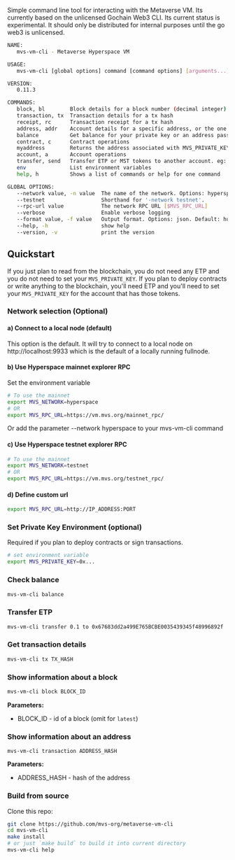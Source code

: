 Simple command line tool for interacting with the Metaverse VM. Its currently based on the unlicensed Gochain Web3 CLI. Its current status is experimental. It should only be distributed for internal purposes until the go web3 is unlicensed.  

```sh
NAME:
   mvs-vm-cli - Metaverse Hyperspace VM

USAGE:
   mvs-vm-cli [global options] command [command options] [arguments...]

VERSION:
   0.11.3

COMMANDS:
   block, bl        Block details for a block number (decimal integer) or hash (hexadecimal with 0x prefix). Omit for latest.
   transaction, tx  Transaction details for a tx hash
   receipt, rc      Transaction receipt for a tx hash
   address, addr    Account details for a specific address, or the one corresponding to the private key.
   balance          Get balance for your private key or an address passed in. eg: `balance 0xABC123`
   contract, c      Contract operations
   myaddress        Returns the address associated with MVS_PRIVATE_KEY
   account, a       Account operations
   transfer, send   Transfer ETP or MST tokens to another account. eg: `mvs-vm-cli transfer 10.1 to 0xADDRESS`
   env              List environment variables
   help, h          Shows a list of commands or help for one command

GLOBAL OPTIONS:
   --network value, -n value  The name of the network. Options: hyperspace/testnet/localhost. (default: "localhost") [$MVS_NETWORK]
   --testnet                  Shorthand for '-network testnet'.
   --rpc-url value            The network RPC URL [$MVS_RPC_URL]
   --verbose                  Enable verbose logging
   --format value, -f value   Output format. Options: json. Default: human readable output.
   --help, -h                 show help
   --version, -v              print the version
```

## Quickstart

If you just plan to read from the blockchain, you do not need any ETP and you do not need to set your `MVS_PRIVATE_KEY`. If you plan to deploy contracts or write anything to the blockchain, you'll need ETP and you'll need to set your `MVS_PRIVATE_KEY` for the account that has those tokens.

### Network selection (Optional)
#### a) Connect to a local node (default)

This option is the default. It will try to connect to a local node on http://localhost:9933 which is the default of a locally running fullnode. 
#### b) Use Hyperspace mainnet explorer RPC

Set the environment variable

```sh
# To use the mainnet
export MVS_NETWORK=hyperspace
# OR
export MVS_RPC_URL=https://vm.mvs.org/mainnet_rpc/
```

Or add the parameter --network hyperspace to your mvs-vm-cli command

#### c) Use Hyperspace testnet explorer RPC

```sh
# To use the mainnet
export MVS_NETWORK=testnet
# OR
export MVS_RPC_URL=https://vm.mvs.org/testnet_rpc/
```

#### d) Define custom url

```sh
export MVS_RPC_URL=http://IP_ADDRESS:PORT
```

### Set Private Key Environment (optional)

Required if you plan to deploy contracts or sign transactions.

```sh
# set environment variable 
export MVS_PRIVATE_KEY=0x...
```

### 

### Check balance

```sh
mvs-vm-cli balance
```

### Transfer ETP

```sh
mvs-vm-cli transfer 0.1 to 0x67683dd2a499E765BCBE0035439345f48996892f
```

### Get transaction details

```sh
mvs-vm-cli tx TX_HASH
```

### Show information about a block

```sh
mvs-vm-cli block BLOCK_ID
```

**Parameters:**

- BLOCK_ID - id of a block (omit for `latest`)

### Show information about an address

```sj
mvs-vm-cli transaction ADDRESS_HASH
```

**Parameters:**

* ADDRESS_HASH - hash of the address

### Build from source

Clone this repo:

```sh
git clone https://github.com/mvs-org/metaverse-vm-cli
cd mvs-vm-cli
make install
# or just `make build` to build it into current directory
mvs-vm-cli help
```
